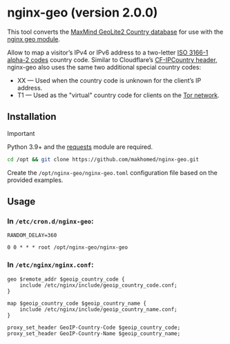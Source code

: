 # nginx-geo (version 2.0.0)

This tool converts the [MaxMind GeoLite2 Country database](https://dev.maxmind.com/geoip/geolite2-free-geolocation-data/) for use with the [nginx geo module](https://nginx.org/en/docs/http/ngx_http_geo_module.html).

Allow to map a visitor’s IPv4 or IPv6 address to a two-letter [ISO 3166-1 alpha-2 codes](https://www.iso.org/iso-3166-country-codes.html) country code. Similar to Cloudflare’s [CF-IPCountry header](https://developers.cloudflare.com/fundamentals/reference/http-headers/#cf-ipcountry), nginx-geo also uses the same two additional special country codes:

* XX — Used when the country code is unknown for the client’s IP address.
* T1 — Used as the "virtual" country code for clients on the [Tor network](https://www.torproject.org/).

## Installation
> [!IMPORTANT]
> Python 3.9+ and the [requests](https://requests.readthedocs.io/) module are required.

```bash
cd /opt && git clone https://github.com/makhomed/nginx-geo.git
```

Create the `/opt/nginx-geo/nginx-geo.toml` configuration file based on the provided examples.

## Usage

### In `/etc/cron.d/nginx-geo`:

```cron
RANDOM_DELAY=360

0 0 * * * root /opt/nginx-geo/nginx-geo
```

### In `/etc/nginx/nginx.conf`:

```nginx
geo $remote_addr $geoip_country_code {
    include /etc/nginx/include/geoip_country_code.conf;
}

map $geoip_country_code $geoip_country_name {
    include /etc/nginx/include/geoip_country_name.conf;
}

proxy_set_header GeoIP-Country-Code $geoip_country_code;
proxy_set_header GeoIP-Country-Name $geoip_country_name;
```

